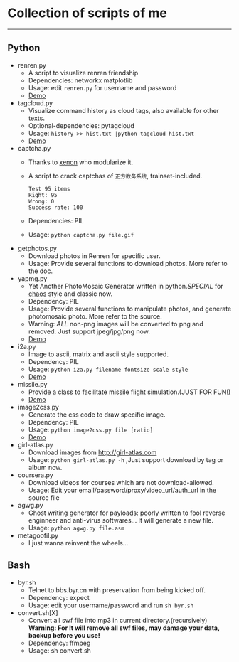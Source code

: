 # Collection of scripts of me

---
## Python

* renren.py
  - A script to visualize renren friendship
  - Dependencies: networkx matplotlib
  - Usage: edit `renren.py` for username and password
  - [Demo](http://reverland.org/python/2013/02/05/visualize-the-friendship-of-renren/)
* tagcloud.py 
  - Visualize command history as cloud tags, also available for other texts.
  - Optional-dependencies: pytagcloud
  - Usage: `history >> hist.txt |python tagcloud hist.txt`
  - [Demo](http://reverland.org/python/2013/01/28/visualize-your-shell-history/)
* captcha.py
  - Thanks to [xenon](http://github.com/xen0n) who modularize it.
  - A script to crack captchas of `正方教务系统`, trainset-included.

        Test 95 items
        Right: 95
        Wrong: 0
        Success rate: 100

  - Dependencies: PIL
  - Usage: `python captcha.py file.gif`
* getphotos.py
  - Download photos in Renren for specific user.
  - Usage: Provide several functions to download photos. More refer to the doc.
* yapmg.py 
  - Yet Another PhotoMosaic Generator written in python.*SPECIAL* for [chaos](http://www.fmedda.com/en/mosaic/chaos) style and classic now.
  - Dependency: PIL
  - Usage: Provide several functions to manipulate photos, and generate photomosaic photo. More refer to the source.
  - Warning: *ALL* non-png images will be converted to png and removed. Just support jpeg/jpg/png now.
  - [Demo](http://reverland.org/python/2013/02/19/yet-another-photomosaic-generator/)
* i2a.py
  - Image to ascii, matrix and ascii style supported.
  - Dependency: PIL
  - Usage: `python i2a.py filename fontsize scale style`
  - [Demo](http://reverland.org/python/2013/02/25/generate-ascii-images-like-the-matrix/)
* missile.py
  - Provide a class to facilitate missile flight simulation.(JUST FOR FUN!)
  - [Demo](http://reverland.org/python/2013/03/02/python/)
* image2css.py
  - Generate the css code to draw specific image.
  - Dependency: PIL
  - Usage: `python image2css.py file [ratio]`
  - [Demo](http://reverland.org/python/2013/03/07/image-to-css/)
* girl-atlas.py
  - Download images from http://girl-atlas.com
  - Usage: `python girl-atlas.py -h` ,Just support download by tag or album now.
* coursera.py
  - Download videos for courses which are not download-allowed.
  - Usage: Edit your email/password/proxy/video\_url/auth\_url in the source file
* agwg.py
  - Ghost writing generator for payloads: poorly written to fool reverse enginneer and anti-virus softwares... It will generate a new file.
  - Usage: `python agwg.py file.asm`
* metagoofil.py
  - I just wanna reinvent the wheels...

## Bash

* byr.sh
  - Telnet to bbs.byr.cn with preservation from being kicked off.
  - Dependency: expect
  - Usage: edit your username/password and run `sh byr.sh`
* convert.sh[X]
  - Convert all swf file into mp3 in current directory.(recursively) **Warning: For It will remove all swf files, may damage your data, backup before you use!**
  - Dependency: ffmpeg
  - Usage: sh convert.sh
